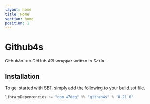 ```yaml
---
layout: home
title: Home
section: home
position: 1
---
```


# Github4s

Github4s is a GitHub API wrapper written in Scala.

## Installation

To get started with SBT, simply add the following to your build.sbt file.



```scala
libraryDependencies += "com.47deg" %% "github4s" % "0.21.0"
```
